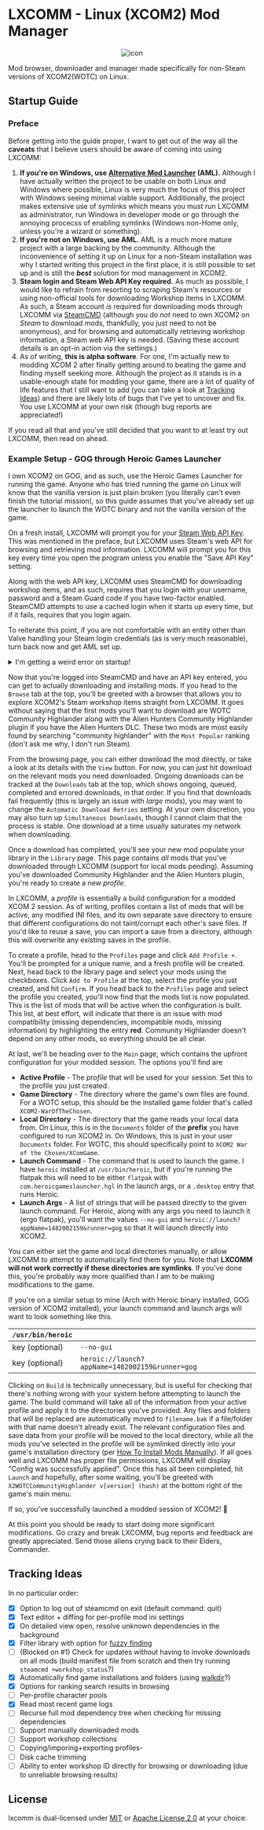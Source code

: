 # LXCOMM - Linux (XCOM2) Mod Manager

<div align="center">

![icon](assets/lxcomm_icon.svg)

</div>

Mod browser, downloader and manager made specifically for non-Steam versions of XCOM2(WOTC) on Linux.

## Startup Guide

### Preface

Before getting into the guide proper, I want to get out of the way all the **caveats** that I believe
users should be aware of coming into using LXCOMM:

1) **If you're on Windows, use [Alternative Mod Launcher](https://github.com/X2CommunityCore/xcom2-launcher) (AML).** Although I have actually written the project to be usable on both Linux and Windows where possible, Linux is very much the focus of this project with Windows seeing minimal viable support.
Additionally, the project makes extensive use of symlinks which means you must run LXCOMM as administrator, run Windows in developer mode or go through the annoying procecss of enabling symlinks (Windows non-Home only, unless you're a wizard or something).
2) **If you're not on Windows, use AML.** AML is a much more mature project with a large backing by the community. Although the inconvenience of setting it up on Linux
for a non-Steam installation was why I started writing this project in the first place,
it is still possible to set up and is still the ***best*** solution for mod management in XCOM2.
3) **Steam login and Steam Web API Key required.** As much as possible, I would like to refrain
from resorting to scraping Steam's resources or using non-official tools for downloading Workshop items in LXCOMM.
As such, a Steam account *is* required for downloading mods through LXCOMM via [SteamCMD](https://developer.valvesoftware.com/wiki/SteamCMD)
(although you do *not* need to own XCOM2 *on Steam* to download mods, thankfully, you just need to not be anonymous),
and for browsing and automatically retrieving workshop information, a Steam web API key is needed.
(Saving these account details is an opt-in action via the settings.)
4) As of writing, **this is alpha software**. For one, I'm actually new to modding XCOM 2 after
finally getting around to beating the game and finding myself seeking more.
Although the project as it stands is in a usable-enough state for modding your game,
there are a lot of quality of life features that I still want to add (you can take a look at [Tracking Ideas](#tracking-ideas)) and there are likely lots of bugs that I've yet to uncover and fix.
You use LXCOMM at your own risk (though bug reports are appreciated!)

If you read all that and you've still decided that you want to at least try out LXCOMM, then read on ahead.

### Example Setup - GOG through Heroic Games Launcher

I own XCOM2 on GOG, and as such, use the Heroic Games Launcher for running the game.
Anyone who has tried running the game on Linux will know that the vanilla version is
just plain broken (you literally can't even finish the tutorial mission),
so this guide assumes that you've already set up the launcher to launch the
WOTC binary and not the vanilla version of the game.

On a fresh install, LXCOMM will prompt you for your [Steam Web API Key](https://steamcommunity.com/dev/apikey). This was mentioned in the preface, but LXCOMM uses
Steam's web API for browsing and retrieving mod information.
LXCOMM will prompt you for this key every time you open the program unless you enable the "Save API Key" setting.

Along with the web API key, LXCOMM uses SteamCMD for downloading workshop items, and as such,
requires that you login with your username, password and a Steam Guard code if you have two-factor enabled.
SteamCMD attempts to use a cached login when it starts up every time,
but if it fails, requires that you login again.

To reiterate this point, if you are not comfortable with an entity other than Valve handling your Steam login credentials (as is very much reasonable), turn back now and get AML set up.

<details>
<summary>I'm getting a weird error on startup!</summary>

If you have set your credentials to be saved via the settings but LXCOMM is displaying errors
when attempting to load your saved credentials, you likely do not have a secrets provider enabled,
for example as of writing `cosmic-desktop` does not ship its own secrets provider.
For many systems, this is provided by `gnome-keyring`, but otherwise check that you have
a secrets provider for your desktop environment (i.e. kdewallet on plasma) installed and running.

</details>

Now that you're logged into SteamCMD and have an API key entered,
you can get to actually downloading and installing mods.
If you head to the `Browse` tab at the top, you'll be greeted with a browser that allows
you to explore XCOM2's Steam workshop items straight from LXCOMM. It goes without saying that
the first mods you'll want to download are WOTC Community Highlander along with the Alien Hunters Community Highlander plugin if you have the Alien Hunters DLC.
These two mods are most easily found by searching "community highlander"
with the `Most Popular` ranking (don't ask me why, I don't run Steam).

From the browsing page, you can either download the mod directly, or take a look at its details
with the `View` button. For now, you can just hit download on the relevant mods you need downloaded.
Ongoing downloads can be tracked at the `Downloads` tab at the top, which shows
ongoing, queued, completed and errored downloads, in that order.
If you find that downloads fail frequently (this is largely an issue with *large* mods),
you may want to change the `Automatic Download Retries` setting.
At your own discretion, you may also turn up `Simultaneous Downloads`,
though I cannot claim that the process is stable.
One download at a time usually saturates my network when downloading.

Once a download has completed, you'll see your new mod populate your library in the `Library` page.
This page contains *all* mods that you've downloaded through LXCOMM (support for local mods pending).
Assuming you've downloaded Community Highlander and the Alien Hunters plugin,
you're ready to create a new *profile*.

In LXCOMM, a *profile* is essentially a build configuration for a modded XCOM 2 session.
As of writing, profiles contain a list of mods that will be active, any modified INI files,
and its own separate save directory to ensure that different configurations do not taint/corrupt each other's save files.
If you'd like to reuse a save, you can import a save from a directory, although this will overwrite any existing saves in the profile.

To create a profile, head to the `Profiles` page and click `Add Profile +`.
You'll be prompted for a unique name, and a fresh profile will be created.
Next, head back to the library page and select your mods using the checkboxes.
Click `Add to Profile` at the top, select the profile you just created, and hit `Confirm`.
If you head back to the `Profiles` page and select the profile you created,
you'll now find that the mods list is now populated. This is the list of mods that will be active when the configuration is built.
This list, at best effort, will indicate that there is an issue with mod compatibility (missing dependencies, incompatible mods, missing information) by highlighting the entry **red**. Community Highlander doesn't depend on any other mods, so everything should be all clear.

At last, we'll be heading over to the `Main` page, which contains the upfront configuration for your modded session. The options you'll find are

- **Active Profile** - The *profile* that will be used for your session. Set this to the profile you just created.
- **Game Directory** - The directory where the game's own files are found. For a WOTC setup, this should be the installed game folder that's called `XCOM2-WarOfTheChosen`.
- **Local Directory** - The directory that the game reads your local data from. On Linux, this is in the `Documents` folder of the **prefix** you have configured to run XCOM2 in. On Windows, this is just in your user `Documents` folder. For WOTC, this should specifically point to `XCOM2 War of the Chosen/XComGame`.
- **Launch Command** - The command that is used to launch the game. I have `heroic` installed at `/usr/bin/heroic`, but if you're running the flatpak this will need to be either `flatpak` with `com.heroicgameslauncher.hgl` in the launch args, or a `.desktop` entry that runs Heroic.
- **Launch Args** - A list of strings that will be passed directly to the given launch command. For Heroic, along with any args you need to launch it (ergo flatpak), you'll want the values `--no-gui` and `heroic://launch?appName=1482002159&runner=gog` so that it will launch directly into XCOM2.

You can either set the game and local directories manually,
or allow LXCOMM to attempt to automatically find them for you.
Note that **LXCOMM will not work correctly if these directories are symlinks**.
If you've done this, you're probably way more qualified than I am to be making modifications to the game.

If you're on a similar setup to mine (Arch with Heroic binary installed, GOG version of XCOM2 installed), your launch command and launch args will want to look something like this.

|`/usr/bin/heroic`|  |
| - | - |
|key (optional) | `--no-gui` |
|key (optional) | `heroic://launch?appName=1482002159&runner=gog` |

Clicking on `Build` is technically unnecessary, but is useful for checking that there's nothing
wrong with your system before attempting to launch the game. The build command will take all of the information from your active profile and apply it to the directories you've provided.
Any files and folders that will be replaced are automatically moved to `filename.bak` if a file/folder with that name doesn't already exist.
The relevant configuration files and save data from your profile will be moved to the local directory,
while all the mods you've selected in the profile will be symlinked directly into your game's installation directory
(per [How To Install Mods Manually](https://www.reddit.com/r/xcom2mods/wiki/index/download_mods/#wiki_how_to_install_mods_manually)).
If all goes well and LXCOMM has proper file permissions, LXCOMM will display "Config was successfully applied". Once this has all been completed, hit `Launch` and hopefully,
after some waiting, you'll be greeted with `X2WOTCCommunityHighlander v[version] (hash)`
at the bottom right of the game's main menu.

If so, you've successfully launched a modded session of XCOM2! 🎉

At this point you should be ready to start doing more significant modifications.
Go crazy and break LXCOMM, bug reports and feedback are greatly appreciated.
Send those aliens crying back to their Elders, Commander.

## Tracking Ideas

In no particular order:

- [x] Option to log out of steamcmd on exit (default command: quit)
- [x] Text editor + diffing for per-profile mod ini settings
- [x] On detailed view open, resolve unknown dependencies in the background
- [x] Filter library with option for [fuzzy finding](https://github.com/Blakeinstein/fuse-rust)
- [ ] (Blocked on #1) Check for updates without having to invoke downloads on all mods (build manifest file from scratch and then try running `steamcmd +workshop_status`?)
- [x] Automatically find game installations and folders (using [walkdir](https://github.com/BurntSushi/walkdir)?)
- [x] Options for ranking search results in browsing
- [ ] Per-profile character pools
- [x] Read most recent game logs
- [ ] Recurse full mod dependency tree when checking for missing dependencies
- [ ] Support manually downloaded mods
- [ ] Support workshop collections
- [ ] Copying/imporing+exporting profiles-
- [ ] Disk cache trimming
- [ ] Ability to enter workshop ID directly for browsing or downloading (due to unreliable browsing results)

## License

lxcomm is dual-licensed under [MIT](LICENSE-MIT) or [Apache License 2.0](LICENSE-APACHE) at your choice.
